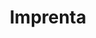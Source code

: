 ---
title: "Imprenta"
url: /ciudad-autonoma-de-buenos-aires/imprenta-general-jose-gervasio-artigas/
shop: copyshop
---